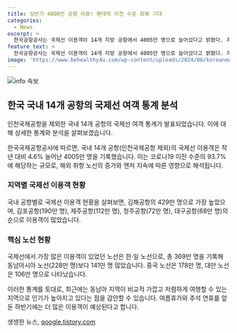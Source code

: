 ```yaml
---
title: 상반기 4000만 공항 이용! 팬데믹 이전 수준 회복 기대
categories:
  - News
excerpt: >
  한국공항공사는 국제선 이용객이 14개 지방 공항에서 4005만 명으로 늘어섰다고 밝혔다. 지난해보다 9배 증가한 것으로, 이 중에서 김해공항의 이용객이 가장 많았으며, 한일 노선의 이용객이 가장 많았다. 올해 하반기에는 이용객이 팬데믹 이전 수준을 넘을 것으로 전망된다. 또한 베트남, 필리핀 등 7개국 12개 국제노선이 정상화되면서 청주와 무안 공항의 국제선 이용객도 상당히 증가했다.
feature_text: >
  한국공항공사는 국제선 이용객이 14개 지방 공항에서 4005만 명으로 늘어섰다고 밝혔다. 지난해보다 9배 증가한 것으로, 이 중에서 김해공항의 이용객이 가장 많았으며, 한일 노선의 이용객이 가장 많았다. 올해 하반기에는 이용객이 팬데믹 이전 수준을 넘을 것으로 전망된다. 또한 베트남, 필리핀 등 7개국 12개 국제노선이 정상화되면서 청주와 무안 공항의 국제선 이용객도 상당히 증가했다.
image: 'https://www.behealthy4u.com/wp-content/uploads/2024/06/koreanews.jpg'
---
```


<p><img src="https://www.behealthy4u.com/wp-content/uploads/2024/06/koreanews.jpg" alt="info 속보" /></p>

<h2 data-ke-size="size26">한국 국내 14개 공항의 국제선 여객 통계 분석</h2>

<p>인천국제공항을 제외한 국내 14개 공항의 국제선 여객 통계가 발표되었습니다. 이에 대해 상세한 통계와 분석을 살펴보겠습니다.</p>

<p data-ke-size="size16">한국국제공항공사에 따르면, 국내 14개 공항(인천국제공항 제외)의 국제선 이용객은 작년 대비 4.6% 늘어난 4005만 명을 기록했습니다. 이는 코로나19 이전 수준의 93.7%에 해당하는 규모로, 해외 취항 노선의 증가와 엔저 지속에 따른 영향으로 해석됩니다.</p>

<h3>지역별 국제선 이용객 현황</h3>

<p>국내 공항별로 국제선 이용객 현황을 살펴보면, 김해공항의 429만 명으로 가장 높았으며, 김포공항(190만 명), 제주공항(112만 명), 청주공항(72만 명), 대구공항(68만 명)의 순으로 이용객이 많았습니다.</p>

<h3>핵심 노선 현황</h3>

<p>국제선에서 가장 많은 이용객이 있었던 노선은 한·일 노선으로, 총 369만 명을 기록해 동남아시아 노선(228만 명)보다 141만 명 많았습니다. 중국 노선은 178만 명, 대만 노선은 106만 명으로 나타났습니다.</p>

<p>이러한 통계를 토대로, 최근에는 동남아 지역이 비교적 가깝고 저렴하게 여행할 수 있는 지역으로 인기가 높아지고 있다는 점을 감안할 수 있습니다. 여름휴가와 추석 연휴를 앞둔 하반기에는 더 많은 이용객이 예상된다고 합니다.</p>
생생한 뉴스, <a href="https://qoogle.tistory.com" rel="dofollow">qoogle.tistory.com</a>


